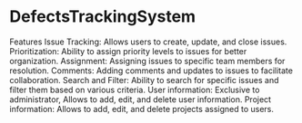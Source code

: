 # DefectsTrackingSystem
Features
Issue Tracking: Allows users to create, update, and close issues.
Prioritization: Ability to assign priority levels to issues for better organization.
Assignment: Assigning issues to specific team members for resolution.
Comments: Adding comments and updates to issues to facilitate collaboration.
Search and Filter: Ability to search for specific issues and filter them based on various criteria.
User information: Exclusive to administrator, Allows to add, edit, and delete user information.
Project information: Allows to add, edit, and delete projects assigned to users.
